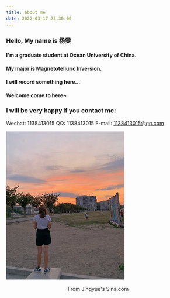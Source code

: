 ```yaml
---
title: about me
date: 2022-03-17 23:30:00
---
```

### Hello, My name is 杨雯
#### I'm a graduate student at Ocean University of China.

#### My major is Magnetotelluric Inversion.

#### I will record something here...

#### Welcome come to here~

### I will be very happy if you contact me:

Wechat: 1138413015
QQ: 1138413015
E-mail: 1138413015@qq.com

![](/images/Internet/jingyue17.jpg)
<center>From Jingyue's Sina.com</center>